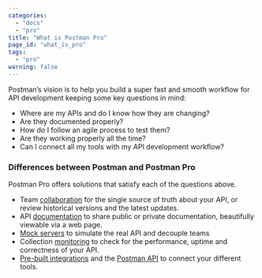 ```yaml
---
categories: 
  - "docs"
  - "pro"
title: "What is Postman Pro"
page_id: "what_is_pro"
tags: 
  - "pro"
warning: false
---
```


Postman’s vision is to help you build a super fast and smooth workflow for API development keeping some key questions in mind:

*   Where are my APIs and do I know how they are changing?
*   Are they documented properly?
*   How do I follow an agile process to test them?
*   Are they working properly all the time?
*   Can I connect all my tools with my API development workflow?

### Differences between Postman and Postman Pro

Postman Pro offers solutions that satisfy each of the questions above. 

*   Team [collaboration](/docs/postman/team_library/sharing) for the single source of truth about your API, or review historical versions and the latest updates.
*   API [documentation](/docs/postman/api_documentation/intro_to_api_documentation) to share public or private documentation, beautifully viewable via a web page.
*   [Mock servers](/docs/postman/mock_servers) to simulate the real API and decouple teams
*   Collection [monitoring](/docs/postman/monitors/intro_monitors) to check for the performance, uptime and correctness of your API.
*   [Pre-built integrations](/docs/pro/integrations/intro_integrations) and the [Postman API](/docs/pro/pro_api/intro_api) to connect your different tools.